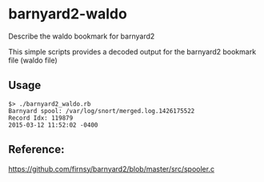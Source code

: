 # barnyard2-waldo
Describe the waldo bookmark for barnyard2

This simple scripts provides a decoded output for the barnyard2 bookmark file (waldo file)

## Usage 

```shell 
$> ./barnyard2_waldo.rb 
Barnyard spool: /var/log/snort/merged.log.1426175522
Record Idx: 119879
2015-03-12 11:52:02 -0400
```


## Reference: 
https://github.com/firnsy/barnyard2/blob/master/src/spooler.c

